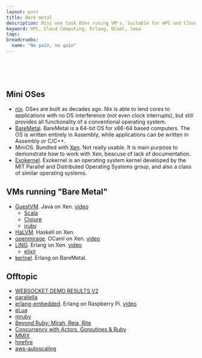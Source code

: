 ```yaml
---
layout: post
title: Bare metal
description: Mini one task OSes runing VM's. Suitable for HPC and Cloud Computing
keyword: HPC, Cloud Computing, Erlang, OCaml, Java
tags:
breadcrumbs:
  name: "No pain, no gain"
---
```


<br><br><br>

## Mini OSes
 - [nix](http://lsub.org/ls/nix.html). OSes are built as decades ago. Nix is able to lend cores to applications with no OS interference (not even clock interrupts), but still provides all functionality of a conventional operating system.
 - [BareMetal](http://www.returninfinity.com/baremetal.html). BareMetal is a 64-bit OS for x86-64 based computers. The OS is written entirely in Assembly, while applications can be written in Assembly or C/C++. 
 - MiniOS. Bundled with [Xen](http://xen.org/). Not really usable. It is main purpose to demonstrate how to work with Xen, beacuse of lack of documentation.
 - [Exokernel](http://en.wikipedia.org/wiki/Exokernel). Exokernel is an operating system kernel developed by the MIT Parallel and Distributed Operating Systems group, and also a class of similar operating systems.

## VMs running "Bare Metal"
 - [GuestVM](http://labs.oracle.com/projects/guestvm/). Java on Xen. [video](http://www.youtube.com/watch?v=iHIaH12f2Ek)
   - [Scala](http://www.scala-lang.org/node/273)
   - [Clojure](http://clojure.org/)
   - [jruby](http://jruby.org/)
 - [HaLVM](http://corp.galois.com/halvm). Haskell on Xen.
 - [openmirage](http://www.openmirage.org/). OCaml on Xen. [video](http://vimeo.com/57412215)
 - [LING](http://erlangonxen.org/). Erlang on Xen. [video](http://www.youtube.com/watch?feature=player_embedded&v=1FgTjSY8YgU)
   - [elixir](http://elixir-lang.org/)
 - [kerlnel](http://kerlnel.org/). Erlang on BareMetal.

## Offtopic
 - [WEBSOCKET DEMO RESULTS V2](http://eric.themoritzfamily.com/websocket-demo-results-v2.html)
 - [parallella](http://www.parallella.org/introduction/)
 - [erlang-embedded](https://github.com/esl/erlang-embedded). Erlang on Raspberry Pi. [video](http://www.youtube.com/watch?v=HjbNyA1ASkE)
 - [eLua](http://www.eluaproject.net/overview)
 - [mruby](https://github.com/mruby/mruby)
 - [Beyond Ruby: Mirah, Reia, Rite](http://www.igvita.com/2010/12/14/beyond-ruby-mirah-reia-rite/)
 - [Concurrency with Actors, Goroutines & Ruby](http://www.igvita.com/2010/12/02/concurrency-with-actors-goroutines-ruby/)
 - [MMIX](http://en.wikipedia.org/wiki/MMIX)
 - [hirefire](https://github.com/meskyanichi/hirefire)
 - [aws-autoscaling](https://github.com/Netflix/aws-autoscaling/wiki)
